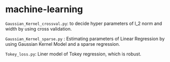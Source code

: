 # machine-learning

``Gaussian_Kernel_crossval.py``: to decide hyper parameters of l_2 norm and width by using cross validation. 

``Gaussian_Kernel_sparse.py`` : Estimating parameters of Linear Regression by using Gaussian Kernel Model and a sparse regression.

``Tokey_loss.py``: Liner model of Tokey regression, which is robust.   

